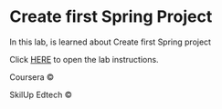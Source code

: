 # Create first Spring Project #

In this lab, is learned about Create first Spring project

Click [HERE](https://cf-courses-data.static.labs.skills.network/n3V6G4x4z_eZQH30J6L_jQ/Create%20your%20first%20Spring%20project-v1.md.html)
to open the lab instructions.

Coursera ©

SkilUp Edtech ©